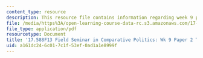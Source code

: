 ```yaml
---
content_type: resource
description: This resource file contains information regarding week 9 paper 2 topics.
file: /media/https%3A/open-learning-course-data-rc.s3.amazonaws.com/17-588-field-seminar-in-comparative-politics-fall-2013/a161dc246c017c1f53ef0ad1a1e8999f_MIT17_588F13_Week9Paper2.pdf
file_type: application/pdf
resourcetype: Document
title: '17.588F13 Field Seminar in Comparative Politics: Wk 9 Paper 2 Topics'
uid: a161dc24-6c01-7c1f-53ef-0ad1a1e8999f
---
```

